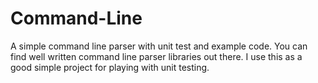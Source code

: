 Command-Line
============
A simple command line parser with unit test and example code. You can find well written command line parser libraries out there. I use this as a good simple project for playing with unit testing.
